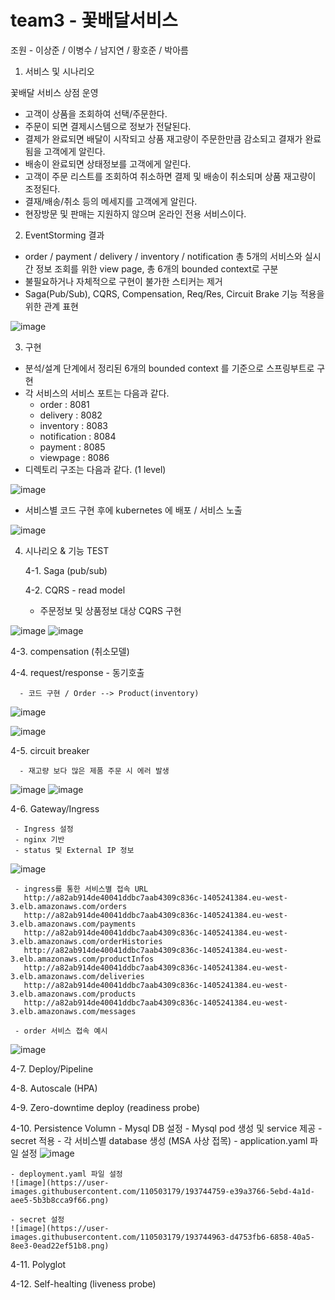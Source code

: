 # team3 - 꽃배달서비스

조원 - 이상준 / 이병수 / 남지연 / 황호준 / 박아름



1. 서비스 및 시나리오

 꽃배달 서비스 상점 운영 
 
 - 고객이 상품을 조회하여 선택/주문한다.
 - 주문이 되면 결제시스템으로 정보가 전달된다. 
 - 결제가 완료되면 배달이 시작되고 상품 재고량이 주문한만큼 감소되고 결재가 완료됨을 고객에게 알린다.
 - 배송이 완료되면 상태정보를 고객에게 알린다. 
 - 고객이 주문 리스트를 조회하여 취소하면 결제 및 배송이 취소되며 상품 재고량이 조정된다. 
 - 결재/배송/취소 등의 메세지를 고객에게 알린다. 
 - 현장방문 및 판매는 지원하지 않으며 온라인 전용 서비스이다. 


 
2. EventStorming 결과

 - order / payment / delivery / inventory / notification 총 5개의 서비스와 실시간 정보 조회를 위한 view page, 총 6개의 bounded context로 구분
 - 불필요하거나 자체적으로 구현이 불가한 스티커는 제거 
 - Saga(Pub/Sub), CQRS, Compensation, Req/Res, Circuit Brake 기능 적용을 위한 관계 표현

![image](https://user-images.githubusercontent.com/110503179/193733359-7f088b37-6928-43d3-a792-caed78c4ddce.png)




3. 구현

  - 분석/설계 단계에서 정리된 6개의 bounded context 를 기준으로 스프링부트로 구현
  - 각 서비스의 서비스 포트는 다음과 같다. 
    - order : 8081
    - delivery : 8082 
    - inventory : 8083
    - notification : 8084
    - payment : 8085
    - viewpage : 8086
  - 디렉토리 구조는 다음과 같다. (1 level)
  
  ![image](https://user-images.githubusercontent.com/110503179/193734762-1815a9bd-8c26-4421-95ce-9e586601f513.png)

- 서비스별 코드 구현 후에 kubernetes 에 배포 / 서비스 노출 

![image](https://user-images.githubusercontent.com/110503179/193735584-77f520fc-2282-441b-9a13-12f139c6312a.png)




4. 시나리오 & 기능 TEST 


   4-1. Saga (pub/sub)
 
   4-2. CQRS - read model
   
      - 주문정보 및 상품정보 대상 CQRS 구현
   
![image](https://user-images.githubusercontent.com/110503179/193744102-1419cecd-37f1-42a2-ae12-0a0dbd52bba5.png)
![image](https://user-images.githubusercontent.com/110503179/193744505-3667082e-cfdf-47e7-abdf-70401e11e90a.png)
   
 
   4-3. compensation (취소모델)
 
   4-4. request/response - 동기호출 
   
      - 코드 구현 / Order --> Product(inventory) 

![image](https://user-images.githubusercontent.com/110503179/193743687-2da46cfd-7be2-4c5e-8f43-c8be24ba7f9c.png)

![image](https://user-images.githubusercontent.com/110503179/193743729-6e42e385-bf83-44cc-8fb7-3f327795ab92.png)

 
   4-5. circuit breaker 
   
      - 재고량 보다 많은 제품 주문 시 에러 발생 

![image](https://user-images.githubusercontent.com/110503179/193743296-246cd4b2-1692-4680-8da5-305b8d8fd206.png)
![image](https://user-images.githubusercontent.com/110503179/193743339-312b389a-4999-4058-a43c-bcc0a3412f22.png)

 
   4-6. Gateway/Ingress 
   
     - Ingress 설정
     - nginx 기반 
     - status 및 External IP 정보

![image](https://user-images.githubusercontent.com/110503179/193736212-5cb09976-da5f-4580-a3e3-9b7cc1e04423.png)

 
     - ingress를 통한 서비스별 접속 URL
       http://a82ab914de40041ddbc7aab4309c836c-1405241384.eu-west-3.elb.amazonaws.com/orders
       http://a82ab914de40041ddbc7aab4309c836c-1405241384.eu-west-3.elb.amazonaws.com/payments
       http://a82ab914de40041ddbc7aab4309c836c-1405241384.eu-west-3.elb.amazonaws.com/orderHistories
       http://a82ab914de40041ddbc7aab4309c836c-1405241384.eu-west-3.elb.amazonaws.com/productInfos
       http://a82ab914de40041ddbc7aab4309c836c-1405241384.eu-west-3.elb.amazonaws.com/deliveries
       http://a82ab914de40041ddbc7aab4309c836c-1405241384.eu-west-3.elb.amazonaws.com/products
       http://a82ab914de40041ddbc7aab4309c836c-1405241384.eu-west-3.elb.amazonaws.com/messages
 
     - order 서비스 접속 예시
     
 ![image](https://user-images.githubusercontent.com/110503179/193743511-a1a0ef53-0546-46e3-85e5-247ed8974eac.png)

 
 
   4-7. Deploy/Pipeline
 
   4-8. Autoscale (HPA)
 
   4-9. Zero-downtime deploy (readiness probe)
 
   4-10. Persistence Volumn
    - Mysql DB 설정
    - Mysql pod 생성 및 service 제공
    - secret 적용
    - 각 서비스별 database 생성 (MSA 사상 접목)
    - application.yaml 파일 설정
    ![image](https://user-images.githubusercontent.com/110503179/193744895-fcf17d63-a1fe-4844-9d39-315c68895621.png)

    - deployment.yaml 파일 설정    
    ![image](https://user-images.githubusercontent.com/110503179/193744759-e39a3766-5ebd-4a1d-aee5-5b3b8cca9f66.png)
    
    - secret 설정    
    ![image](https://user-images.githubusercontent.com/110503179/193744963-d4753fb6-6858-40a5-8ee3-0ead22ef51b8.png)
    

   4-11. Polyglot
 
   4-12. Self-healting (liveness probe)
 
 








